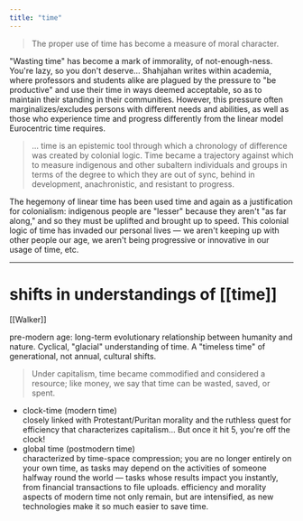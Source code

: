 ```yaml
---
title: "time"
---
```

> The proper use of time has become a measure of moral character.

"Wasting time" has become a mark of immorality, of not-enough-ness. You're lazy, so you don't deserve... Shahjahan writes within academia, where professors and students alike are plagued by the pressure to "be productive" and use their time in ways deemed acceptable, so as to maintain their standing in their communities. However, this pressure often marginalizes/excludes persons with different needs and abilities, as well as those who experience time and progress differently from the linear model Eurocentric time requires.

> ... time is an epistemic tool through which a chronology of difference was created by colonial logic. Time became a trajectory against which to measure indigenous and other subaltern individuals and groups in terms of the degree to which they are out of sync, behind in development, anachronistic, and resistant to progress.

The hegemony of linear time has been used time and again as a justification for colonialism: indigenous people are "lesser" because they aren't "as far along," and so they must be uplifted and brought up to speed. This colonial logic of time has invaded our personal lives — we aren't keeping up with other people our age, we aren't being progressive or innovative in our usage of time, etc.

-----

# shifts in understandings of [[time]]
[[Walker]]

pre-modern age: long-term evolutionary relationship between humanity and nature. Cyclical, "glacial" understanding of time. A "timeless time" of generational, not annual, cultural shifts.

> Under capitalism, time became commodified and considered a resource; like money, we say that time can be wasted, saved, or spent.

  - clock-time (modern time)  
    closely linked with Protestant/Puritan morality and the ruthless quest for efficiency that characterizes capitalism... But once it hit 5, you're off the clock\!
  - global time (postmodern time)  
    characterized by time-space compression; you are no longer entirely on your own time, as tasks may depend on the activities of someone halfway round the world — tasks whose results impact you instantly, from financial transactions to file uploads. efficiency and morality aspects of modern time not only remain, but are intensified, as new technologies make it so much easier to save time.

